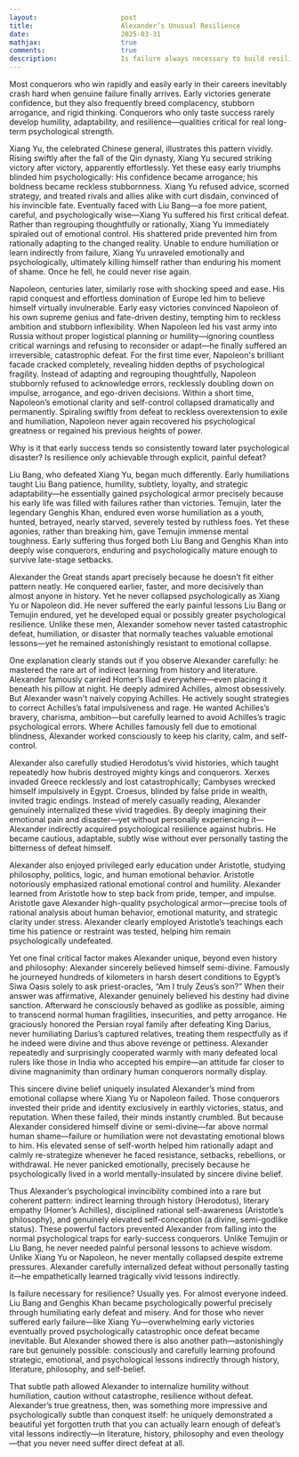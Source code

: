 ```yaml
---
layout:                     post
title:                      Alexander’s Unusual Resilience
date:                       2025-03-31
mathjax:                    true
comments:                   true
description:                Is failure always necessary to build resilience?
---
```


Most conquerors who win rapidly and easily early in their careers inevitably crash hard when genuine failure finally arrives. Early victories generate confidence, but they also frequently breed complacency, stubborn arrogance, and rigid thinking. Conquerors who only taste success rarely develop humility, adaptability, and resilience—qualities critical for real long-term psychological strength.

Xiang Yu, the celebrated Chinese general, illustrates this pattern vividly. Rising swiftly after the fall of the Qin dynasty, Xiang Yu secured striking victory after victory, apparently effortlessly. Yet these easy early triumphs blinded him psychologically: His confidence became arrogance; his boldness became reckless stubbornness. Xiang Yu refused advice, scorned strategy, and treated rivals and allies alike with curt disdain, convinced of his invincible fate. Eventually faced with Liu Bang—a foe more patient, careful, and psychologically wise—Xiang Yu suffered his first critical defeat. Rather than regrouping thoughtfully or rationally, Xiang Yu immediately spiraled out of emotional control. His shattered pride prevented him from rationally adapting to the changed reality. Unable to endure humiliation or learn indirectly from failure, Xiang Yu unraveled emotionally and psychologically, ultimately killing himself rather than enduring his moment of shame. Once he fell, he could never rise again.

Napoleon, centuries later, similarly rose with shocking speed and ease. His rapid conquest and effortless domination of Europe led him to believe himself virtually invulnerable. Early easy victories convinced Napoleon of his own supreme genius and fate-driven destiny, tempting him to reckless ambition and stubborn inflexibility. When Napoleon led his vast army into Russia without proper logistical planning or humility—ignoring countless critical warnings and refusing to reconsider or adapt—he finally suffered an irreversible, catastrophic defeat. For the first time ever, Napoleon's brilliant facade cracked completely, revealing hidden depths of psychological fragility. Instead of adapting and regrouping thoughtfully, Napoleon stubbornly refused to acknowledge errors, recklessly doubling down on impulse, arrogance, and ego-driven decisions. Within a short time, Napoleon’s emotional clarity and self-control collapsed dramatically and permanently. Spiraling swiftly from defeat to reckless overextension to exile and humiliation, Napoleon never again recovered his psychological greatness or regained his previous heights of power.

Why is it that early success tends so consistently toward later psychological disaster? Is resilience only achievable through explicit, painful defeat?

Liu Bang, who defeated Xiang Yu, began much differently. Early humiliations taught Liu Bang patience, humility, subtlety, loyalty, and strategic adaptability—he essentially gained psychological armor precisely because his early life was filled with failures rather than victories. Temujin, later the legendary Genghis Khan, endured even worse humiliation as a youth, hunted, betrayed, nearly starved, severely tested by ruthless foes. Yet these agonies, rather than breaking him, gave Temujin immense mental toughness. Early suffering thus forged both Liu Bang and Genghis Khan into deeply wise conquerors, enduring and psychologically mature enough to survive late-stage setbacks.

Alexander the Great stands apart precisely because he doesn’t fit either pattern neatly. He conquered earlier, faster, and more decisively than almost anyone in history. Yet he never collapsed psychologically as Xiang Yu or Napoleon did. He never suffered the early painful lessons Liu Bang or Temujin endured, yet he developed equal or possibly greater psychological resilience. Unlike these men, Alexander somehow never tasted catastrophic defeat, humiliation, or disaster that normally teaches valuable emotional lessons—yet he remained astonishingly resistant to emotional collapse.

One explanation clearly stands out if you observe Alexander carefully: he mastered the rare art of indirect learning from history and literature. Alexander famously carried Homer’s Iliad everywhere—even placing it beneath his pillow at night. He deeply admired Achilles, almost obsessively. But Alexander wasn't naively copying Achilles. He actively sought strategies to correct Achilles’s fatal impulsiveness and rage. He wanted Achilles’s bravery, charisma, ambition—but carefully learned to avoid Achilles’s tragic psychological errors. Where Achilles famously fell due to emotional blindness, Alexander worked consciously to keep his clarity, calm, and self-control.

Alexander also carefully studied Herodotus’s vivid histories, which taught repeatedly how hubris destroyed mighty kings and conquerors. Xerxes invaded Greece recklessly and lost catastrophically; Cambyses wrecked himself impulsively in Egypt. Croesus, blinded by false pride in wealth, invited tragic endings. Instead of merely casually reading, Alexander genuinely internalized these vivid tragedies. By deeply imagining their emotional pain and disaster—yet without personally experiencing it—Alexander indirectly acquired psychological resilience against hubris. He became cautious, adaptable, subtly wise without ever personally tasting the bitterness of defeat himself.

Alexander also enjoyed privileged early education under Aristotle, studying philosophy, politics, logic, and human emotional behavior. Aristotle notoriously emphasized rational emotional control and humility. Alexander learned from Aristotle how to step back from pride, temper, and impulse. Aristotle gave Alexander high-quality psychological armor—precise tools of rational analysis about human behavior, emotional maturity, and strategic clarity under stress. Alexander clearly employed Aristotle’s teachings each time his patience or restraint was tested, helping him remain psychologically undefeated.

Yet one final critical factor makes Alexander unique, beyond even history and philosophy: Alexander sincerely believed himself semi-divine. Famously he journeyed hundreds of kilometers in harsh desert conditions to Egypt’s Siwa Oasis solely to ask priest-oracles, “Am I truly Zeus’s son?” When their answer was affirmative, Alexander genuinely believed his destiny had divine sanction. Afterward he consciously behaved as godlike as possible, aiming to transcend normal human fragilities, insecurities, and petty arrogance. He graciously honored the Persian royal family after defeating King Darius, never humiliating Darius’s captured relatives, treating them respectfully as if he indeed were divine and thus above revenge or pettiness. Alexander repeatedly and surprisingly cooperated warmly with many defeated local rulers like those in India who accepted his empire—an attitude far closer to divine magnanimity than ordinary human conquerors normally display.

This sincere divine belief uniquely insulated Alexander’s mind from emotional collapse where Xiang Yu or Napoleon failed. Those conquerors invested their pride and identity exclusively in earthly victories, status, and reputation. When these failed, their minds instantly crumbled. But because Alexander considered himself divine or semi-divine—far above normal human shame—failure or humiliation were not devastating emotional blows to him. His elevated sense of self-worth helped him rationally adapt and calmly re-strategize whenever he faced resistance, setbacks, rebellions, or withdrawal. He never panicked emotionally, precisely because he psychologically lived in a world mentally-insulated by sincere divine belief.

Thus Alexander’s psychological invincibility combined into a rare but coherent pattern: indirect learning through history (Herodotus), literary empathy (Homer’s Achilles), disciplined rational self-awareness (Aristotle’s philosophy), and genuinely elevated self-conception (a divine, semi-godlike status). These powerful factors prevented Alexander from falling into the normal psychological traps for early-success conquerors. Unlike Temujin or Liu Bang, he never needed painful personal lessons to achieve wisdom. Unlike Xiang Yu or Napoleon, he never mentally collapsed despite extreme pressures. Alexander carefully internalized defeat without personally tasting it—he empathetically learned tragically vivid lessons indirectly.

Is failure necessary for resilience? Usually yes. For almost everyone indeed. Liu Bang and Genghis Khan became psychologically powerful precisely through humiliating early defeat and misery. And for those who never suffered early failure—like Xiang Yu—overwhelming early victories eventually proved psychologically catastrophic once defeat became inevitable. But Alexander showed there is also another path—astonishingly rare but genuinely possible: consciously and carefully learning profound strategic, emotional, and psychological lessons indirectly through history, literature, philosophy, and self-belief.

That subtle path allowed Alexander to internalize humility without humiliation, caution without catastrophe, resilience without defeat. Alexander’s true greatness, then, was something more impressive and psychologically subtle than conquest itself: he uniquely demonstrated a beautiful yet forgotten truth that you can actually learn enough of defeat’s vital lessons indirectly—in literature, history, philosophy and even theology—that you never need suffer direct defeat at all.

